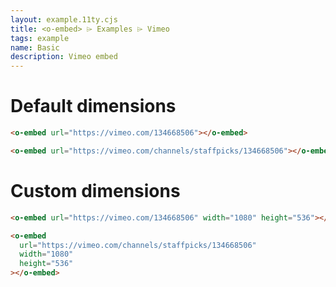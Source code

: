 ```yaml
---
layout: example.11ty.cjs
title: <o-embed> ⌲ Examples ⌲ Vimeo
tags: example
name: Basic
description: Vimeo embed
---
```


<h1>Default dimensions</h1>

```html
<o-embed url="https://vimeo.com/134668506"></o-embed>
```

<o-embed
url="https://vimeo.com/134668506"></o-embed>

```html
<o-embed url="https://vimeo.com/channels/staffpicks/134668506"></o-embed>
```

<o-embed url="https://vimeo.com/channels/staffpicks/134668506"></o-embed>

<h1>Custom dimensions</h1>

```html
<o-embed url="https://vimeo.com/134668506" width="1080" height="536"></o-embed>
```

<o-embed
url="https://vimeo.com/134668506"  width="1080" height="536"></o-embed>

```html
<o-embed
  url="https://vimeo.com/channels/staffpicks/134668506"
  width="1080"
  height="536"
></o-embed>
```

<o-embed url="https://vimeo.com/channels/staffpicks/134668506"  width="1080" height="536"></o-embed>
